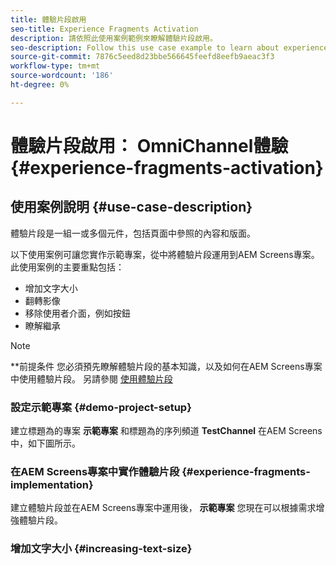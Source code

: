 ```yaml
---
title: 體驗片段啟用
seo-title: Experience Fragments Activation
description: 請依照此使用案例範例來瞭解體驗片段啟用。
seo-description: Follow this use case example to learn about experience fragments activation.
source-git-commit: 7876c5eed8d23bbe566645feefd8eefb9aeac3f3
workflow-type: tm+mt
source-wordcount: '186'
ht-degree: 0%

---
```



# 體驗片段啟用： OmniChannel體驗 {#experience-fragments-activation}

## 使用案例說明 {#use-case-description}

體驗片段是一組一或多個元件，包括頁面中參照的內容和版面。

以下使用案例可讓您實作示範專案，從中將體驗片段運用到AEM Screens專案。 此使用案例的主要重點包括：

* 增加文字大小
* 翻轉影像
* 移除使用者介面，例如按鈕
* 瞭解繼承

>[!NOTE]
>**前提条件
>您必須預先瞭解體驗片段的基本知識，以及如何在AEM Screens專案中使用體驗片段。 另請參閱 [使用體驗片段](/help/user-guide/experience-fragments-in-screens.md)

### 設定示範專案 {#demo-project-setup}

建立標題為的專案 **示範專案** 和標題為的序列頻道 **TestChannel** 在AEM Screens中，如下圖所示。

### 在AEM Screens專案中實作體驗片段 {#experience-fragments-implementation}

建立體驗片段並在AEM Screens專案中運用後， **示範專案** 您現在可以根據需求增強體驗片段。

### 增加文字大小 {#increasing-text-size}






